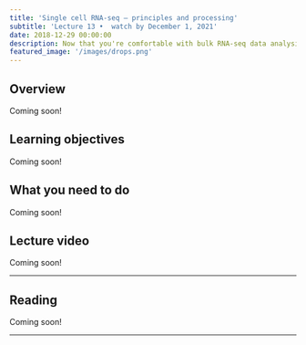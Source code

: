 ```yaml
---
title: 'Single cell RNA-seq – principles and processing'
subtitle: 'Lecture 13 •  watch by December 1, 2021'
date: 2018-12-29 00:00:00
description: Now that you're comfortable with bulk RNA-seq data analysis, we'll shift our focus to the rapidly developing landscape of single cell RNA-seq (scRNA-seq).  In this lecture, you'll learn about the underlying technology and we'll demonstrate how to process raw single cell data for importing into R/bioconductor.
featured_image: '/images/drops.png'
---
```


## Overview

Coming soon!

## Learning objectives

Coming soon!

## What you need to do

Coming soon!

## Lecture video

Coming soon!

---

## Reading

Coming soon!

---


